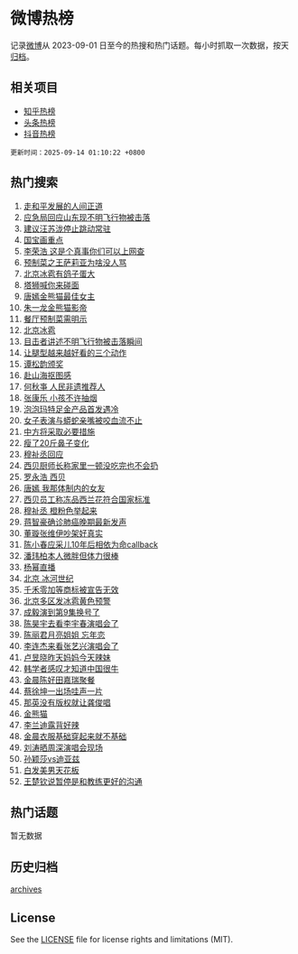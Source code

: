 # 微博热榜

记录[微博](https://www.weibo.com)从 2023-09-01 日至今的热搜和热门话题。每小时抓取一次数据，按天[归档](archives)。

## 相关项目

- [知乎热榜](https://github.com/hotarchive/zhihu)
- [头条热榜](https://github.com/hotarchive/toutiao)
- [抖音热榜](https://github.com/hotarchive/douyin)


`更新时间：2025-09-14 01:10:22 +0800`

## 热门搜索

1. [走和平发展的人间正道](https://m.weibo.cn/search?containerid=100103type%3D1%26t%3D10%26q%3D%23%E8%B5%B0%E5%92%8C%E5%B9%B3%E5%8F%91%E5%B1%95%E7%9A%84%E4%BA%BA%E9%97%B4%E6%AD%A3%E9%81%93%23&stream_entry_id=51&isnewpage=1&extparam=seat%3D1%26dgr%3D0%26filter_type%3Drealtimehot%26stream_entry_id%3D51%26c_type%3D51%26pos%3D0%26cate%3D10103%26q%3D%2523%25E8%25B5%25B0%25E5%2592%258C%25E5%25B9%25B3%25E5%258F%2591%25E5%25B1%2595%25E7%259A%2584%25E4%25BA%25BA%25E9%2597%25B4%25E6%25AD%25A3%25E9%2581%2593%2523%26display_time%3D1757783420%26pre_seqid%3D17577834209250123831158)
1. [应急局回应山东现不明飞行物被击落](https://m.weibo.cn/search?containerid=100103type%3D1%26t%3D10%26q%3D%23%E5%BA%94%E6%80%A5%E5%B1%80%E5%9B%9E%E5%BA%94%E5%B1%B1%E4%B8%9C%E7%8E%B0%E4%B8%8D%E6%98%8E%E9%A3%9E%E8%A1%8C%E7%89%A9%E8%A2%AB%E5%87%BB%E8%90%BD%23&stream_entry_id=31&isnewpage=1&extparam=seat%3D1%26dgr%3D0%26filter_type%3Drealtimehot%26band_rank%3D1%26c_type%3D31%26pos%3D0%26cate%3D5001%26flag%3D2%26stream_entry_id%3D31%26lcate%3D5001%26realpos%3D1%26q%3D%2523%25E5%25BA%2594%25E6%2580%25A5%25E5%25B1%2580%25E5%259B%259E%25E5%25BA%2594%25E5%25B1%25B1%25E4%25B8%259C%25E7%258E%25B0%25E4%25B8%258D%25E6%2598%258E%25E9%25A3%259E%25E8%25A1%258C%25E7%2589%25A9%25E8%25A2%25AB%25E5%2587%25BB%25E8%2590%25BD%2523%26display_time%3D1757783420%26pre_seqid%3D17577834209250123831158)
1. [建议汪苏泷停止跳动常驻](https://m.weibo.cn/search?containerid=100103type%3D1%26t%3D10%26q%3D%E5%BB%BA%E8%AE%AE%E6%B1%AA%E8%8B%8F%E6%B3%B7%E5%81%9C%E6%AD%A2%E8%B7%B3%E5%8A%A8%E5%B8%B8%E9%A9%BB&stream_entry_id=31&isnewpage=1&extparam=seat%3D1%26dgr%3D0%26filter_type%3Drealtimehot%26band_rank%3D2%26c_type%3D31%26pos%3D1%26cate%3D5001%26flag%3D2%26stream_entry_id%3D31%26lcate%3D5001%26realpos%3D2%26q%3D%25E5%25BB%25BA%25E8%25AE%25AE%25E6%25B1%25AA%25E8%258B%258F%25E6%25B3%25B7%25E5%2581%259C%25E6%25AD%25A2%25E8%25B7%25B3%25E5%258A%25A8%25E5%25B8%25B8%25E9%25A9%25BB%26display_time%3D1757783420%26pre_seqid%3D17577834209250123831158)
1. [国宝画重点](https://m.weibo.cn/search?containerid=100103type%3D1%26t%3D10%26q%3D%23%E5%9B%BD%E5%AE%9D%E7%94%BB%E9%87%8D%E7%82%B9%23&stream_entry_id=31&isnewpage=1&extparam=seat%3D1%26dgr%3D0%26filter_type%3Drealtimehot%26band_rank%3D3%26c_type%3D31%26pos%3D2%26cate%3D5001%26flag%3D0%26stream_entry_id%3D31%26lcate%3D5001%26realpos%3D3%26q%3D%2523%25E5%259B%25BD%25E5%25AE%259D%25E7%2594%25BB%25E9%2587%258D%25E7%2582%25B9%2523%26display_time%3D1757783420%26pre_seqid%3D17577834209250123831158)
1. [李荣浩 这是个真事你们可以上网查](https://m.weibo.cn/search?containerid=100103type%3D1%26t%3D10%26q%3D%E6%9D%8E%E8%8D%A3%E6%B5%A9+%E8%BF%99%E6%98%AF%E4%B8%AA%E7%9C%9F%E4%BA%8B%E4%BD%A0%E4%BB%AC%E5%8F%AF%E4%BB%A5%E4%B8%8A%E7%BD%91%E6%9F%A5&stream_entry_id=31&isnewpage=1&extparam=seat%3D1%26dgr%3D0%26filter_type%3Drealtimehot%26band_rank%3D4%26c_type%3D31%26pos%3D3%26cate%3D5001%26flag%3D2%26stream_entry_id%3D31%26lcate%3D5001%26realpos%3D4%26q%3D%25E6%259D%258E%25E8%258D%25A3%25E6%25B5%25A9%2520%25E8%25BF%2599%25E6%2598%25AF%25E4%25B8%25AA%25E7%259C%259F%25E4%25BA%258B%25E4%25BD%25A0%25E4%25BB%25AC%25E5%258F%25AF%25E4%25BB%25A5%25E4%25B8%258A%25E7%25BD%2591%25E6%259F%25A5%26display_time%3D1757783420%26pre_seqid%3D17577834209250123831158)
1. [预制菜之王萨莉亚为啥没人骂](https://m.weibo.cn/search?containerid=100103type%3D1%26t%3D10%26q%3D%23%E9%A2%84%E5%88%B6%E8%8F%9C%E4%B9%8B%E7%8E%8B%E8%90%A8%E8%8E%89%E4%BA%9A%E4%B8%BA%E5%95%A5%E6%B2%A1%E4%BA%BA%E9%AA%82%23&stream_entry_id=31&isnewpage=1&extparam=seat%3D1%26dgr%3D0%26filter_type%3Drealtimehot%26band_rank%3D5%26c_type%3D31%26pos%3D4%26cate%3D5001%26flag%3D0%26stream_entry_id%3D31%26lcate%3D5001%26realpos%3D5%26q%3D%2523%25E9%25A2%2584%25E5%2588%25B6%25E8%258F%259C%25E4%25B9%258B%25E7%258E%258B%25E8%2590%25A8%25E8%258E%2589%25E4%25BA%259A%25E4%25B8%25BA%25E5%2595%25A5%25E6%25B2%25A1%25E4%25BA%25BA%25E9%25AA%2582%2523%26display_time%3D1757783420%26pre_seqid%3D17577834209250123831158)
1. [北京冰雹有鸽子蛋大](https://m.weibo.cn/search?containerid=100103type%3D1%26t%3D10%26q%3D%23%E5%8C%97%E4%BA%AC%E5%86%B0%E9%9B%B9%E6%9C%89%E9%B8%BD%E5%AD%90%E8%9B%8B%E5%A4%A7%23&stream_entry_id=31&isnewpage=1&extparam=seat%3D1%26dgr%3D0%26filter_type%3Drealtimehot%26band_rank%3D6%26c_type%3D31%26pos%3D5%26cate%3D5001%26flag%3D0%26stream_entry_id%3D31%26lcate%3D5001%26realpos%3D6%26q%3D%2523%25E5%258C%2597%25E4%25BA%25AC%25E5%2586%25B0%25E9%259B%25B9%25E6%259C%2589%25E9%25B8%25BD%25E5%25AD%2590%25E8%259B%258B%25E5%25A4%25A7%2523%26display_time%3D1757783420%26pre_seqid%3D17577834209250123831158)
1. [塔狮喊你来碰面](https://m.weibo.cn/search?containerid=100103type%3D1%26t%3D10%26q%3D%23%E5%A1%94%E7%8B%AE%E5%96%8A%E4%BD%A0%E6%9D%A5%E7%A2%B0%E9%9D%A2%23&stream_entry_id=31&isnewpage=1&extparam=seat%3D1%26dgr%3D0%26filter_type%3Drealtimehot%26band_rank%3D7%26c_type%3D31%26pos%3D6%26cate%3D5001%26stream_entry_id%3D31%26adid%3D301120%26is_ad_pos%3D1%26topic_ad%3D1%26lcate%3D5001%26q%3D%2523%25E5%25A1%2594%25E7%258B%25AE%25E5%2596%258A%25E4%25BD%25A0%25E6%259D%25A5%25E7%25A2%25B0%25E9%259D%25A2%2523%26display_time%3D1757783420%26pre_seqid%3D17577834209250123831158)
1. [唐嫣金熊猫最佳女主](https://m.weibo.cn/search?containerid=100103type%3D1%26t%3D10%26q%3D%23%E5%94%90%E5%AB%A3%E9%87%91%E7%86%8A%E7%8C%AB%E6%9C%80%E4%BD%B3%E5%A5%B3%E4%B8%BB%23&stream_entry_id=31&isnewpage=1&extparam=seat%3D1%26dgr%3D0%26filter_type%3Drealtimehot%26band_rank%3D7%26c_type%3D31%26pos%3D7%26cate%3D5001%26flag%3D0%26stream_entry_id%3D31%26lcate%3D5001%26realpos%3D7%26q%3D%2523%25E5%2594%2590%25E5%25AB%25A3%25E9%2587%2591%25E7%2586%258A%25E7%258C%25AB%25E6%259C%2580%25E4%25BD%25B3%25E5%25A5%25B3%25E4%25B8%25BB%2523%26display_time%3D1757783420%26pre_seqid%3D17577834209250123831158)
1. [朱一龙金熊猫影帝](https://m.weibo.cn/search?containerid=100103type%3D1%26t%3D10%26q%3D%23%E6%9C%B1%E4%B8%80%E9%BE%99%E9%87%91%E7%86%8A%E7%8C%AB%E5%BD%B1%E5%B8%9D%23&stream_entry_id=31&isnewpage=1&extparam=seat%3D1%26dgr%3D0%26filter_type%3Drealtimehot%26band_rank%3D8%26c_type%3D31%26pos%3D8%26cate%3D5001%26flag%3D16%26stream_entry_id%3D31%26lcate%3D5001%26realpos%3D8%26q%3D%2523%25E6%259C%25B1%25E4%25B8%2580%25E9%25BE%2599%25E9%2587%2591%25E7%2586%258A%25E7%258C%25AB%25E5%25BD%25B1%25E5%25B8%259D%2523%26display_time%3D1757783420%26pre_seqid%3D17577834209250123831158)
1. [餐厅预制菜需明示](https://m.weibo.cn/search?containerid=100103type%3D1%26t%3D10%26q%3D%23%E9%A4%90%E5%8E%85%E9%A2%84%E5%88%B6%E8%8F%9C%E9%9C%80%E6%98%8E%E7%A4%BA%23&stream_entry_id=31&isnewpage=1&extparam=seat%3D1%26dgr%3D0%26filter_type%3Drealtimehot%26band_rank%3D9%26c_type%3D31%26pos%3D9%26cate%3D5001%26flag%3D0%26stream_entry_id%3D31%26lcate%3D5001%26realpos%3D9%26q%3D%2523%25E9%25A4%2590%25E5%258E%2585%25E9%25A2%2584%25E5%2588%25B6%25E8%258F%259C%25E9%259C%2580%25E6%2598%258E%25E7%25A4%25BA%2523%26display_time%3D1757783420%26pre_seqid%3D17577834209250123831158)
1. [北京冰雹](https://m.weibo.cn/search?containerid=100103type%3D1%26t%3D10%26q%3D%E5%8C%97%E4%BA%AC%E5%86%B0%E9%9B%B9&stream_entry_id=31&isnewpage=1&extparam=seat%3D1%26dgr%3D0%26filter_type%3Drealtimehot%26band_rank%3D10%26c_type%3D31%26pos%3D10%26cate%3D5001%26flag%3D0%26stream_entry_id%3D31%26lcate%3D5001%26realpos%3D10%26q%3D%25E5%258C%2597%25E4%25BA%25AC%25E5%2586%25B0%25E9%259B%25B9%26display_time%3D1757783420%26pre_seqid%3D17577834209250123831158)
1. [目击者讲述不明飞行物被击落瞬间](https://m.weibo.cn/search?containerid=100103type%3D1%26t%3D10%26q%3D%23%E7%9B%AE%E5%87%BB%E8%80%85%E8%AE%B2%E8%BF%B0%E4%B8%8D%E6%98%8E%E9%A3%9E%E8%A1%8C%E7%89%A9%E8%A2%AB%E5%87%BB%E8%90%BD%E7%9E%AC%E9%97%B4%23&stream_entry_id=31&isnewpage=1&extparam=seat%3D1%26dgr%3D0%26filter_type%3Drealtimehot%26band_rank%3D11%26c_type%3D31%26pos%3D11%26cate%3D5001%26flag%3D2%26stream_entry_id%3D31%26lcate%3D5001%26realpos%3D11%26q%3D%2523%25E7%259B%25AE%25E5%2587%25BB%25E8%2580%2585%25E8%25AE%25B2%25E8%25BF%25B0%25E4%25B8%258D%25E6%2598%258E%25E9%25A3%259E%25E8%25A1%258C%25E7%2589%25A9%25E8%25A2%25AB%25E5%2587%25BB%25E8%2590%25BD%25E7%259E%25AC%25E9%2597%25B4%2523%26display_time%3D1757783420%26pre_seqid%3D17577834209250123831158)
1. [让腿型越来越好看的三个动作](https://m.weibo.cn/search?containerid=100103type%3D1%26t%3D10%26q%3D%E8%AE%A9%E8%85%BF%E5%9E%8B%E8%B6%8A%E6%9D%A5%E8%B6%8A%E5%A5%BD%E7%9C%8B%E7%9A%84%E4%B8%89%E4%B8%AA%E5%8A%A8%E4%BD%9C&stream_entry_id=31&isnewpage=1&extparam=seat%3D1%26dgr%3D0%26filter_type%3Drealtimehot%26band_rank%3D12%26c_type%3D31%26pos%3D12%26cate%3D5001%26flag%3D1%26stream_entry_id%3D31%26lcate%3D5001%26realpos%3D12%26q%3D%25E8%25AE%25A9%25E8%2585%25BF%25E5%259E%258B%25E8%25B6%258A%25E6%259D%25A5%25E8%25B6%258A%25E5%25A5%25BD%25E7%259C%258B%25E7%259A%2584%25E4%25B8%2589%25E4%25B8%25AA%25E5%258A%25A8%25E4%25BD%259C%26display_time%3D1757783420%26pre_seqid%3D17577834209250123831158)
1. [谭松韵颁奖](https://m.weibo.cn/search?containerid=100103type%3D1%26t%3D10%26q%3D%E8%B0%AD%E6%9D%BE%E9%9F%B5%E9%A2%81%E5%A5%96&stream_entry_id=31&isnewpage=1&extparam=seat%3D1%26dgr%3D0%26filter_type%3Drealtimehot%26band_rank%3D13%26c_type%3D31%26pos%3D13%26cate%3D5001%26flag%3D1%26stream_entry_id%3D31%26lcate%3D5001%26realpos%3D13%26q%3D%25E8%25B0%25AD%25E6%259D%25BE%25E9%259F%25B5%25E9%25A2%2581%25E5%25A5%2596%26display_time%3D1757783420%26pre_seqid%3D17577834209250123831158)
1. [赴山海抠图感](https://m.weibo.cn/search?containerid=100103type%3D1%26t%3D10%26q%3D%23%E8%B5%B4%E5%B1%B1%E6%B5%B7%E6%8A%A0%E5%9B%BE%E6%84%9F%23&stream_entry_id=31&isnewpage=1&extparam=seat%3D1%26dgr%3D0%26filter_type%3Drealtimehot%26band_rank%3D14%26c_type%3D31%26pos%3D14%26cate%3D5001%26flag%3D0%26stream_entry_id%3D31%26lcate%3D5001%26realpos%3D14%26q%3D%2523%25E8%25B5%25B4%25E5%25B1%25B1%25E6%25B5%25B7%25E6%258A%25A0%25E5%259B%25BE%25E6%2584%259F%2523%26display_time%3D1757783420%26pre_seqid%3D17577834209250123831158)
1. [何秋亊 人民非遗推荐人](https://m.weibo.cn/search?containerid=100103type%3D1%26t%3D10%26q%3D%E4%BD%95%E7%A7%8B%E4%BA%8A+%E4%BA%BA%E6%B0%91%E9%9D%9E%E9%81%97%E6%8E%A8%E8%8D%90%E4%BA%BA&stream_entry_id=31&isnewpage=1&extparam=seat%3D1%26dgr%3D0%26filter_type%3Drealtimehot%26band_rank%3D15%26c_type%3D31%26pos%3D15%26cate%3D5001%26flag%3D0%26stream_entry_id%3D31%26lcate%3D5001%26realpos%3D15%26q%3D%25E4%25BD%2595%25E7%25A7%258B%25E4%25BA%258A%2520%25E4%25BA%25BA%25E6%25B0%2591%25E9%259D%259E%25E9%2581%2597%25E6%258E%25A8%25E8%258D%2590%25E4%25BA%25BA%26display_time%3D1757783420%26pre_seqid%3D17577834209250123831158)
1. [张康乐 小孩不许抽烟](https://m.weibo.cn/search?containerid=100103type%3D1%26t%3D10%26q%3D%E5%BC%A0%E5%BA%B7%E4%B9%90+%E5%B0%8F%E5%AD%A9%E4%B8%8D%E8%AE%B8%E6%8A%BD%E7%83%9F&stream_entry_id=31&isnewpage=1&extparam=seat%3D1%26dgr%3D0%26filter_type%3Drealtimehot%26band_rank%3D16%26c_type%3D31%26pos%3D16%26cate%3D5001%26flag%3D0%26stream_entry_id%3D31%26lcate%3D5001%26realpos%3D16%26q%3D%25E5%25BC%25A0%25E5%25BA%25B7%25E4%25B9%2590%2520%25E5%25B0%258F%25E5%25AD%25A9%25E4%25B8%258D%25E8%25AE%25B8%25E6%258A%25BD%25E7%2583%259F%26display_time%3D1757783420%26pre_seqid%3D17577834209250123831158)
1. [泡泡玛特足金产品首发遇冷](https://m.weibo.cn/search?containerid=100103type%3D1%26t%3D10%26q%3D%23%E6%B3%A1%E6%B3%A1%E7%8E%9B%E7%89%B9%E8%B6%B3%E9%87%91%E4%BA%A7%E5%93%81%E9%A6%96%E5%8F%91%E9%81%87%E5%86%B7%23&stream_entry_id=31&isnewpage=1&extparam=seat%3D1%26dgr%3D0%26filter_type%3Drealtimehot%26band_rank%3D17%26c_type%3D31%26pos%3D17%26cate%3D5001%26flag%3D0%26stream_entry_id%3D31%26lcate%3D5001%26realpos%3D17%26q%3D%2523%25E6%25B3%25A1%25E6%25B3%25A1%25E7%258E%259B%25E7%2589%25B9%25E8%25B6%25B3%25E9%2587%2591%25E4%25BA%25A7%25E5%2593%2581%25E9%25A6%2596%25E5%258F%2591%25E9%2581%2587%25E5%2586%25B7%2523%26display_time%3D1757783420%26pre_seqid%3D17577834209250123831158)
1. [女子表演与蟒蛇亲嘴被咬血流不止](https://m.weibo.cn/search?containerid=100103type%3D1%26t%3D10%26q%3D%23%E5%A5%B3%E5%AD%90%E8%A1%A8%E6%BC%94%E4%B8%8E%E8%9F%92%E8%9B%87%E4%BA%B2%E5%98%B4%E8%A2%AB%E5%92%AC%E8%A1%80%E6%B5%81%E4%B8%8D%E6%AD%A2%23&stream_entry_id=31&isnewpage=1&extparam=seat%3D1%26dgr%3D0%26filter_type%3Drealtimehot%26band_rank%3D18%26c_type%3D31%26pos%3D18%26cate%3D5001%26flag%3D0%26stream_entry_id%3D31%26lcate%3D5001%26realpos%3D18%26q%3D%2523%25E5%25A5%25B3%25E5%25AD%2590%25E8%25A1%25A8%25E6%25BC%2594%25E4%25B8%258E%25E8%259F%2592%25E8%259B%2587%25E4%25BA%25B2%25E5%2598%25B4%25E8%25A2%25AB%25E5%2592%25AC%25E8%25A1%2580%25E6%25B5%2581%25E4%25B8%258D%25E6%25AD%25A2%2523%26display_time%3D1757783420%26pre_seqid%3D17577834209250123831158)
1. [中方将采取必要措施](https://m.weibo.cn/search?containerid=100103type%3D1%26t%3D10%26q%3D%23%E4%B8%AD%E6%96%B9%E5%B0%86%E9%87%87%E5%8F%96%E5%BF%85%E8%A6%81%E6%8E%AA%E6%96%BD%23&stream_entry_id=31&isnewpage=1&extparam=seat%3D1%26dgr%3D0%26filter_type%3Drealtimehot%26band_rank%3D19%26c_type%3D31%26pos%3D19%26cate%3D5001%26flag%3D0%26stream_entry_id%3D31%26lcate%3D5001%26realpos%3D19%26q%3D%2523%25E4%25B8%25AD%25E6%2596%25B9%25E5%25B0%2586%25E9%2587%2587%25E5%258F%2596%25E5%25BF%2585%25E8%25A6%2581%25E6%258E%25AA%25E6%2596%25BD%2523%26display_time%3D1757783420%26pre_seqid%3D17577834209250123831158)
1. [瘦了20斤鼻子变化](https://m.weibo.cn/search?containerid=100103type%3D1%26t%3D10%26q%3D%E7%98%A6%E4%BA%8620%E6%96%A4%E9%BC%BB%E5%AD%90%E5%8F%98%E5%8C%96&stream_entry_id=31&isnewpage=1&extparam=seat%3D1%26dgr%3D0%26filter_type%3Drealtimehot%26band_rank%3D20%26c_type%3D31%26pos%3D20%26cate%3D5001%26flag%3D0%26stream_entry_id%3D31%26lcate%3D5001%26realpos%3D20%26q%3D%25E7%2598%25A6%25E4%25BA%258620%25E6%2596%25A4%25E9%25BC%25BB%25E5%25AD%2590%25E5%258F%2598%25E5%258C%2596%26display_time%3D1757783420%26pre_seqid%3D17577834209250123831158)
1. [穆祉丞回应](https://m.weibo.cn/search?containerid=100103type%3D1%26t%3D10%26q%3D%E7%A9%86%E7%A5%89%E4%B8%9E%E5%9B%9E%E5%BA%94&stream_entry_id=31&isnewpage=1&extparam=seat%3D1%26dgr%3D0%26filter_type%3Drealtimehot%26band_rank%3D21%26c_type%3D31%26pos%3D21%26cate%3D5001%26flag%3D2%26stream_entry_id%3D31%26lcate%3D5001%26realpos%3D21%26q%3D%25E7%25A9%2586%25E7%25A5%2589%25E4%25B8%259E%25E5%259B%259E%25E5%25BA%2594%26display_time%3D1757783420%26pre_seqid%3D17577834209250123831158)
1. [西贝厨师长称家里一顿没吃完也不会扔](https://m.weibo.cn/search?containerid=100103type%3D1%26t%3D10%26q%3D%23%E8%A5%BF%E8%B4%9D%E5%8E%A8%E5%B8%88%E9%95%BF%E7%A7%B0%E5%AE%B6%E9%87%8C%E4%B8%80%E9%A1%BF%E6%B2%A1%E5%90%83%E5%AE%8C%E4%B9%9F%E4%B8%8D%E4%BC%9A%E6%89%94%23&stream_entry_id=31&isnewpage=1&extparam=seat%3D1%26dgr%3D0%26filter_type%3Drealtimehot%26band_rank%3D22%26c_type%3D31%26pos%3D22%26cate%3D5001%26flag%3D2%26stream_entry_id%3D31%26lcate%3D5001%26realpos%3D22%26q%3D%2523%25E8%25A5%25BF%25E8%25B4%259D%25E5%258E%25A8%25E5%25B8%2588%25E9%2595%25BF%25E7%25A7%25B0%25E5%25AE%25B6%25E9%2587%258C%25E4%25B8%2580%25E9%25A1%25BF%25E6%25B2%25A1%25E5%2590%2583%25E5%25AE%258C%25E4%25B9%259F%25E4%25B8%258D%25E4%25BC%259A%25E6%2589%2594%2523%26display_time%3D1757783420%26pre_seqid%3D17577834209250123831158)
1. [罗永浩 西贝](https://m.weibo.cn/search?containerid=100103type%3D1%26t%3D10%26q%3D%E7%BD%97%E6%B0%B8%E6%B5%A9+%E8%A5%BF%E8%B4%9D&stream_entry_id=31&isnewpage=1&extparam=seat%3D1%26dgr%3D0%26filter_type%3Drealtimehot%26band_rank%3D23%26c_type%3D31%26pos%3D23%26cate%3D5001%26flag%3D0%26stream_entry_id%3D31%26lcate%3D5001%26realpos%3D23%26q%3D%25E7%25BD%2597%25E6%25B0%25B8%25E6%25B5%25A9%2520%25E8%25A5%25BF%25E8%25B4%259D%26display_time%3D1757783420%26pre_seqid%3D17577834209250123831158)
1. [唐嫣 我那体制内的女友](https://m.weibo.cn/search?containerid=100103type%3D1%26t%3D10%26q%3D%E5%94%90%E5%AB%A3+%E6%88%91%E9%82%A3%E4%BD%93%E5%88%B6%E5%86%85%E7%9A%84%E5%A5%B3%E5%8F%8B&stream_entry_id=31&isnewpage=1&extparam=seat%3D1%26dgr%3D0%26filter_type%3Drealtimehot%26band_rank%3D24%26c_type%3D31%26pos%3D24%26cate%3D5001%26flag%3D0%26stream_entry_id%3D31%26lcate%3D5001%26realpos%3D24%26q%3D%25E5%2594%2590%25E5%25AB%25A3%2520%25E6%2588%2591%25E9%2582%25A3%25E4%25BD%2593%25E5%2588%25B6%25E5%2586%2585%25E7%259A%2584%25E5%25A5%25B3%25E5%258F%258B%26display_time%3D1757783420%26pre_seqid%3D17577834209250123831158)
1. [西贝员工称冻品西兰花符合国家标准](https://m.weibo.cn/search?containerid=100103type%3D1%26t%3D10%26q%3D%23%E8%A5%BF%E8%B4%9D%E5%91%98%E5%B7%A5%E7%A7%B0%E5%86%BB%E5%93%81%E8%A5%BF%E5%85%B0%E8%8A%B1%E7%AC%A6%E5%90%88%E5%9B%BD%E5%AE%B6%E6%A0%87%E5%87%86%23&stream_entry_id=31&isnewpage=1&extparam=seat%3D1%26dgr%3D0%26filter_type%3Drealtimehot%26band_rank%3D25%26c_type%3D31%26pos%3D25%26cate%3D5001%26flag%3D1%26stream_entry_id%3D31%26lcate%3D5001%26realpos%3D25%26q%3D%2523%25E8%25A5%25BF%25E8%25B4%259D%25E5%2591%2598%25E5%25B7%25A5%25E7%25A7%25B0%25E5%2586%25BB%25E5%2593%2581%25E8%25A5%25BF%25E5%2585%25B0%25E8%258A%25B1%25E7%25AC%25A6%25E5%2590%2588%25E5%259B%25BD%25E5%25AE%25B6%25E6%25A0%2587%25E5%2587%2586%2523%26display_time%3D1757783420%26pre_seqid%3D17577834209250123831158)
1. [穆祉丞 橙粉色举起来](https://m.weibo.cn/search?containerid=100103type%3D1%26t%3D10%26q%3D%E7%A9%86%E7%A5%89%E4%B8%9E+%E6%A9%99%E7%B2%89%E8%89%B2%E4%B8%BE%E8%B5%B7%E6%9D%A5&stream_entry_id=31&isnewpage=1&extparam=seat%3D1%26dgr%3D0%26filter_type%3Drealtimehot%26band_rank%3D26%26c_type%3D31%26pos%3D26%26cate%3D5001%26flag%3D0%26stream_entry_id%3D31%26lcate%3D5001%26realpos%3D26%26q%3D%25E7%25A9%2586%25E7%25A5%2589%25E4%25B8%259E%2520%25E6%25A9%2599%25E7%25B2%2589%25E8%2589%25B2%25E4%25B8%25BE%25E8%25B5%25B7%25E6%259D%25A5%26display_time%3D1757783420%26pre_seqid%3D17577834209250123831158)
1. [蒋智豪确诊肺癌晚期最新发声](https://m.weibo.cn/search?containerid=100103type%3D1%26t%3D10%26q%3D%23%E8%92%8B%E6%99%BA%E8%B1%AA%E7%A1%AE%E8%AF%8A%E8%82%BA%E7%99%8C%E6%99%9A%E6%9C%9F%E6%9C%80%E6%96%B0%E5%8F%91%E5%A3%B0%23&stream_entry_id=31&isnewpage=1&extparam=seat%3D1%26dgr%3D0%26filter_type%3Drealtimehot%26band_rank%3D27%26c_type%3D31%26pos%3D27%26cate%3D5001%26flag%3D0%26stream_entry_id%3D31%26lcate%3D5001%26realpos%3D27%26q%3D%2523%25E8%2592%258B%25E6%2599%25BA%25E8%25B1%25AA%25E7%25A1%25AE%25E8%25AF%258A%25E8%2582%25BA%25E7%2599%258C%25E6%2599%259A%25E6%259C%259F%25E6%259C%2580%25E6%2596%25B0%25E5%258F%2591%25E5%25A3%25B0%2523%26display_time%3D1757783420%26pre_seqid%3D17577834209250123831158)
1. [董璇张维伊吵架好真实](https://m.weibo.cn/search?containerid=100103type%3D1%26t%3D10%26q%3D%23%E8%91%A3%E7%92%87%E5%BC%A0%E7%BB%B4%E4%BC%8A%E5%90%B5%E6%9E%B6%E5%A5%BD%E7%9C%9F%E5%AE%9E%23&stream_entry_id=31&isnewpage=1&extparam=seat%3D1%26dgr%3D0%26filter_type%3Drealtimehot%26band_rank%3D28%26c_type%3D31%26pos%3D28%26cate%3D5001%26flag%3D0%26stream_entry_id%3D31%26lcate%3D5001%26realpos%3D28%26q%3D%2523%25E8%2591%25A3%25E7%2592%2587%25E5%25BC%25A0%25E7%25BB%25B4%25E4%25BC%258A%25E5%2590%25B5%25E6%259E%25B6%25E5%25A5%25BD%25E7%259C%259F%25E5%25AE%259E%2523%26display_time%3D1757783420%26pre_seqid%3D17577834209250123831158)
1. [陈小春应采儿10年后相依为命callback](https://m.weibo.cn/search?containerid=100103type%3D1%26t%3D10%26q%3D%E9%99%88%E5%B0%8F%E6%98%A5%E5%BA%94%E9%87%87%E5%84%BF10%E5%B9%B4%E5%90%8E%E7%9B%B8%E4%BE%9D%E4%B8%BA%E5%91%BDcallback&stream_entry_id=31&isnewpage=1&extparam=seat%3D1%26dgr%3D0%26filter_type%3Drealtimehot%26band_rank%3D29%26c_type%3D31%26pos%3D29%26cate%3D5001%26flag%3D0%26stream_entry_id%3D31%26lcate%3D5001%26realpos%3D29%26q%3D%25E9%2599%2588%25E5%25B0%258F%25E6%2598%25A5%25E5%25BA%2594%25E9%2587%2587%25E5%2584%25BF10%25E5%25B9%25B4%25E5%2590%258E%25E7%259B%25B8%25E4%25BE%259D%25E4%25B8%25BA%25E5%2591%25BDcallback%26display_time%3D1757783420%26pre_seqid%3D17577834209250123831158)
1. [潘玮柏本人微胖但体力很棒](https://m.weibo.cn/search?containerid=100103type%3D1%26t%3D10%26q%3D%E6%BD%98%E7%8E%AE%E6%9F%8F%E6%9C%AC%E4%BA%BA%E5%BE%AE%E8%83%96%E4%BD%86%E4%BD%93%E5%8A%9B%E5%BE%88%E6%A3%92&stream_entry_id=31&isnewpage=1&extparam=seat%3D1%26dgr%3D0%26filter_type%3Drealtimehot%26band_rank%3D30%26c_type%3D31%26pos%3D30%26cate%3D5001%26flag%3D1%26stream_entry_id%3D31%26lcate%3D5001%26realpos%3D30%26q%3D%25E6%25BD%2598%25E7%258E%25AE%25E6%259F%258F%25E6%259C%25AC%25E4%25BA%25BA%25E5%25BE%25AE%25E8%2583%2596%25E4%25BD%2586%25E4%25BD%2593%25E5%258A%259B%25E5%25BE%2588%25E6%25A3%2592%26display_time%3D1757783420%26pre_seqid%3D17577834209250123831158)
1. [杨幂直播](https://m.weibo.cn/search?containerid=100103type%3D1%26t%3D10%26q%3D%E6%9D%A8%E5%B9%82%E7%9B%B4%E6%92%AD&stream_entry_id=31&isnewpage=1&extparam=seat%3D1%26dgr%3D0%26filter_type%3Drealtimehot%26band_rank%3D31%26c_type%3D31%26pos%3D31%26cate%3D5001%26flag%3D0%26stream_entry_id%3D31%26lcate%3D5001%26realpos%3D31%26q%3D%25E6%259D%25A8%25E5%25B9%2582%25E7%259B%25B4%25E6%2592%25AD%26display_time%3D1757783420%26pre_seqid%3D17577834209250123831158)
1. [北京 冰河世纪](https://m.weibo.cn/search?containerid=100103type%3D1%26t%3D10%26q%3D%E5%8C%97%E4%BA%AC+%E5%86%B0%E6%B2%B3%E4%B8%96%E7%BA%AA&stream_entry_id=31&isnewpage=1&extparam=seat%3D1%26dgr%3D0%26filter_type%3Drealtimehot%26band_rank%3D32%26c_type%3D31%26pos%3D32%26cate%3D5001%26flag%3D1%26stream_entry_id%3D31%26lcate%3D5001%26realpos%3D32%26q%3D%25E5%258C%2597%25E4%25BA%25AC%2520%25E5%2586%25B0%25E6%25B2%25B3%25E4%25B8%2596%25E7%25BA%25AA%26display_time%3D1757783420%26pre_seqid%3D17577834209250123831158)
1. [千禾零加等商标被宣告无效](https://m.weibo.cn/search?containerid=100103type%3D1%26t%3D10%26q%3D%23%E5%8D%83%E7%A6%BE%E9%9B%B6%E5%8A%A0%E7%AD%89%E5%95%86%E6%A0%87%E8%A2%AB%E5%AE%A3%E5%91%8A%E6%97%A0%E6%95%88%23&stream_entry_id=31&isnewpage=1&extparam=seat%3D1%26dgr%3D0%26filter_type%3Drealtimehot%26band_rank%3D33%26c_type%3D31%26pos%3D33%26cate%3D5001%26flag%3D1%26stream_entry_id%3D31%26lcate%3D5001%26realpos%3D33%26q%3D%2523%25E5%258D%2583%25E7%25A6%25BE%25E9%259B%25B6%25E5%258A%25A0%25E7%25AD%2589%25E5%2595%2586%25E6%25A0%2587%25E8%25A2%25AB%25E5%25AE%25A3%25E5%2591%258A%25E6%2597%25A0%25E6%2595%2588%2523%26display_time%3D1757783420%26pre_seqid%3D17577834209250123831158)
1. [北京多区发冰雹黄色预警](https://m.weibo.cn/search?containerid=100103type%3D1%26t%3D10%26q%3D%23%E5%8C%97%E4%BA%AC%E5%A4%9A%E5%8C%BA%E5%8F%91%E5%86%B0%E9%9B%B9%E9%BB%84%E8%89%B2%E9%A2%84%E8%AD%A6%23&stream_entry_id=31&isnewpage=1&extparam=seat%3D1%26dgr%3D0%26filter_type%3Drealtimehot%26band_rank%3D34%26c_type%3D31%26pos%3D34%26cate%3D5001%26flag%3D1%26stream_entry_id%3D31%26lcate%3D5001%26realpos%3D34%26q%3D%2523%25E5%258C%2597%25E4%25BA%25AC%25E5%25A4%259A%25E5%258C%25BA%25E5%258F%2591%25E5%2586%25B0%25E9%259B%25B9%25E9%25BB%2584%25E8%2589%25B2%25E9%25A2%2584%25E8%25AD%25A6%2523%26display_time%3D1757783420%26pre_seqid%3D17577834209250123831158)
1. [成毅演到第9集换号了](https://m.weibo.cn/search?containerid=100103type%3D1%26t%3D10%26q%3D%E6%88%90%E6%AF%85%E6%BC%94%E5%88%B0%E7%AC%AC9%E9%9B%86%E6%8D%A2%E5%8F%B7%E4%BA%86&stream_entry_id=31&isnewpage=1&extparam=seat%3D1%26dgr%3D0%26filter_type%3Drealtimehot%26band_rank%3D35%26c_type%3D31%26pos%3D35%26cate%3D5001%26flag%3D0%26stream_entry_id%3D31%26lcate%3D5001%26realpos%3D35%26q%3D%25E6%2588%2590%25E6%25AF%2585%25E6%25BC%2594%25E5%2588%25B0%25E7%25AC%25AC9%25E9%259B%2586%25E6%258D%25A2%25E5%258F%25B7%25E4%25BA%2586%26display_time%3D1757783420%26pre_seqid%3D17577834209250123831158)
1. [陈昊宇去看李宇春演唱会了](https://m.weibo.cn/search?containerid=100103type%3D1%26t%3D10%26q%3D%E9%99%88%E6%98%8A%E5%AE%87%E5%8E%BB%E7%9C%8B%E6%9D%8E%E5%AE%87%E6%98%A5%E6%BC%94%E5%94%B1%E4%BC%9A%E4%BA%86&stream_entry_id=31&isnewpage=1&extparam=seat%3D1%26dgr%3D0%26filter_type%3Drealtimehot%26band_rank%3D36%26c_type%3D31%26pos%3D36%26cate%3D5001%26flag%3D1%26stream_entry_id%3D31%26lcate%3D5001%26realpos%3D36%26q%3D%25E9%2599%2588%25E6%2598%258A%25E5%25AE%2587%25E5%258E%25BB%25E7%259C%258B%25E6%259D%258E%25E5%25AE%2587%25E6%2598%25A5%25E6%25BC%2594%25E5%2594%25B1%25E4%25BC%259A%25E4%25BA%2586%26display_time%3D1757783420%26pre_seqid%3D17577834209250123831158)
1. [陈丽君月亮姐姐 忘年恋](https://m.weibo.cn/search?containerid=100103type%3D1%26t%3D10%26q%3D%E9%99%88%E4%B8%BD%E5%90%9B%E6%9C%88%E4%BA%AE%E5%A7%90%E5%A7%90+%E5%BF%98%E5%B9%B4%E6%81%8B&stream_entry_id=31&isnewpage=1&extparam=seat%3D1%26dgr%3D0%26filter_type%3Drealtimehot%26band_rank%3D37%26c_type%3D31%26pos%3D37%26cate%3D5001%26flag%3D1%26stream_entry_id%3D31%26lcate%3D5001%26realpos%3D37%26q%3D%25E9%2599%2588%25E4%25B8%25BD%25E5%2590%259B%25E6%259C%2588%25E4%25BA%25AE%25E5%25A7%2590%25E5%25A7%2590%2520%25E5%25BF%2598%25E5%25B9%25B4%25E6%2581%258B%26display_time%3D1757783420%26pre_seqid%3D17577834209250123831158)
1. [李连杰来看张艺兴演唱会了](https://m.weibo.cn/search?containerid=100103type%3D1%26t%3D10%26q%3D%23%E6%9D%8E%E8%BF%9E%E6%9D%B0%E6%9D%A5%E7%9C%8B%E5%BC%A0%E8%89%BA%E5%85%B4%E6%BC%94%E5%94%B1%E4%BC%9A%E4%BA%86%23&stream_entry_id=31&isnewpage=1&extparam=seat%3D1%26dgr%3D0%26filter_type%3Drealtimehot%26band_rank%3D38%26c_type%3D31%26pos%3D38%26cate%3D5001%26flag%3D0%26stream_entry_id%3D31%26lcate%3D5001%26realpos%3D38%26q%3D%2523%25E6%259D%258E%25E8%25BF%259E%25E6%259D%25B0%25E6%259D%25A5%25E7%259C%258B%25E5%25BC%25A0%25E8%2589%25BA%25E5%2585%25B4%25E6%25BC%2594%25E5%2594%25B1%25E4%25BC%259A%25E4%25BA%2586%2523%26display_time%3D1757783420%26pre_seqid%3D17577834209250123831158)
1. [卢昱晓昨天妈妈今天辣妹](https://m.weibo.cn/search?containerid=100103type%3D1%26t%3D10%26q%3D%E5%8D%A2%E6%98%B1%E6%99%93%E6%98%A8%E5%A4%A9%E5%A6%88%E5%A6%88%E4%BB%8A%E5%A4%A9%E8%BE%A3%E5%A6%B9&stream_entry_id=31&isnewpage=1&extparam=seat%3D1%26dgr%3D0%26filter_type%3Drealtimehot%26band_rank%3D39%26c_type%3D31%26pos%3D39%26cate%3D5001%26flag%3D0%26stream_entry_id%3D31%26lcate%3D5001%26realpos%3D39%26q%3D%25E5%258D%25A2%25E6%2598%25B1%25E6%2599%2593%25E6%2598%25A8%25E5%25A4%25A9%25E5%25A6%2588%25E5%25A6%2588%25E4%25BB%258A%25E5%25A4%25A9%25E8%25BE%25A3%25E5%25A6%25B9%26display_time%3D1757783420%26pre_seqid%3D17577834209250123831158)
1. [韩学者感叹才知道中国很牛](https://m.weibo.cn/search?containerid=100103type%3D1%26t%3D10%26q%3D%E9%9F%A9%E5%AD%A6%E8%80%85%E6%84%9F%E5%8F%B9%E6%89%8D%E7%9F%A5%E9%81%93%E4%B8%AD%E5%9B%BD%E5%BE%88%E7%89%9B&stream_entry_id=31&isnewpage=1&extparam=seat%3D1%26dgr%3D0%26filter_type%3Drealtimehot%26band_rank%3D40%26c_type%3D31%26pos%3D40%26cate%3D5001%26flag%3D1%26stream_entry_id%3D31%26lcate%3D5001%26realpos%3D40%26q%3D%25E9%259F%25A9%25E5%25AD%25A6%25E8%2580%2585%25E6%2584%259F%25E5%258F%25B9%25E6%2589%258D%25E7%259F%25A5%25E9%2581%2593%25E4%25B8%25AD%25E5%259B%25BD%25E5%25BE%2588%25E7%2589%259B%26display_time%3D1757783420%26pre_seqid%3D17577834209250123831158)
1. [金晨陈好田嘉瑞聚餐](https://m.weibo.cn/search?containerid=100103type%3D1%26t%3D10%26q%3D%23%E9%87%91%E6%99%A8%E9%99%88%E5%A5%BD%E7%94%B0%E5%98%89%E7%91%9E%E8%81%9A%E9%A4%90%23&stream_entry_id=31&isnewpage=1&extparam=seat%3D1%26dgr%3D0%26filter_type%3Drealtimehot%26band_rank%3D41%26c_type%3D31%26pos%3D41%26cate%3D5001%26flag%3D0%26stream_entry_id%3D31%26lcate%3D5001%26realpos%3D41%26q%3D%2523%25E9%2587%2591%25E6%2599%25A8%25E9%2599%2588%25E5%25A5%25BD%25E7%2594%25B0%25E5%2598%2589%25E7%2591%259E%25E8%2581%259A%25E9%25A4%2590%2523%26display_time%3D1757783420%26pre_seqid%3D17577834209250123831158)
1. [蔡徐坤一出场哇声一片](https://m.weibo.cn/search?containerid=100103type%3D1%26t%3D10%26q%3D%E8%94%A1%E5%BE%90%E5%9D%A4%E4%B8%80%E5%87%BA%E5%9C%BA%E5%93%87%E5%A3%B0%E4%B8%80%E7%89%87&stream_entry_id=31&isnewpage=1&extparam=seat%3D1%26dgr%3D0%26filter_type%3Drealtimehot%26band_rank%3D42%26c_type%3D31%26pos%3D42%26cate%3D5001%26flag%3D0%26stream_entry_id%3D31%26lcate%3D5001%26realpos%3D42%26q%3D%25E8%2594%25A1%25E5%25BE%2590%25E5%259D%25A4%25E4%25B8%2580%25E5%2587%25BA%25E5%259C%25BA%25E5%2593%2587%25E5%25A3%25B0%25E4%25B8%2580%25E7%2589%2587%26display_time%3D1757783420%26pre_seqid%3D17577834209250123831158)
1. [那英没有版权就让龚俊唱](https://m.weibo.cn/search?containerid=100103type%3D1%26t%3D10%26q%3D%E9%82%A3%E8%8B%B1%E6%B2%A1%E6%9C%89%E7%89%88%E6%9D%83%E5%B0%B1%E8%AE%A9%E9%BE%9A%E4%BF%8A%E5%94%B1&stream_entry_id=31&isnewpage=1&extparam=seat%3D1%26dgr%3D0%26filter_type%3Drealtimehot%26band_rank%3D43%26c_type%3D31%26pos%3D43%26cate%3D5001%26flag%3D0%26stream_entry_id%3D31%26lcate%3D5001%26realpos%3D43%26q%3D%25E9%2582%25A3%25E8%258B%25B1%25E6%25B2%25A1%25E6%259C%2589%25E7%2589%2588%25E6%259D%2583%25E5%25B0%25B1%25E8%25AE%25A9%25E9%25BE%259A%25E4%25BF%258A%25E5%2594%25B1%26display_time%3D1757783420%26pre_seqid%3D17577834209250123831158)
1. [金熊猫](https://m.weibo.cn/search?containerid=100103type%3D1%26t%3D10%26q%3D%E9%87%91%E7%86%8A%E7%8C%AB&stream_entry_id=31&isnewpage=1&extparam=seat%3D1%26dgr%3D0%26filter_type%3Drealtimehot%26band_rank%3D44%26c_type%3D31%26pos%3D44%26cate%3D5001%26flag%3D0%26stream_entry_id%3D31%26lcate%3D5001%26realpos%3D44%26q%3D%25E9%2587%2591%25E7%2586%258A%25E7%258C%25AB%26display_time%3D1757783420%26pre_seqid%3D17577834209250123831158)
1. [李兰迪露背好辣](https://m.weibo.cn/search?containerid=100103type%3D1%26t%3D10%26q%3D%E6%9D%8E%E5%85%B0%E8%BF%AA%E9%9C%B2%E8%83%8C%E5%A5%BD%E8%BE%A3&stream_entry_id=31&isnewpage=1&extparam=seat%3D1%26dgr%3D0%26filter_type%3Drealtimehot%26band_rank%3D45%26c_type%3D31%26pos%3D45%26cate%3D5001%26flag%3D0%26stream_entry_id%3D31%26lcate%3D5001%26realpos%3D45%26q%3D%25E6%259D%258E%25E5%2585%25B0%25E8%25BF%25AA%25E9%259C%25B2%25E8%2583%258C%25E5%25A5%25BD%25E8%25BE%25A3%26display_time%3D1757783420%26pre_seqid%3D17577834209250123831158)
1. [金晨衣服基础穿起来就不基础](https://m.weibo.cn/search?containerid=100103type%3D1%26t%3D10%26q%3D%E9%87%91%E6%99%A8%E8%A1%A3%E6%9C%8D%E5%9F%BA%E7%A1%80%E7%A9%BF%E8%B5%B7%E6%9D%A5%E5%B0%B1%E4%B8%8D%E5%9F%BA%E7%A1%80&stream_entry_id=31&isnewpage=1&extparam=seat%3D1%26dgr%3D0%26filter_type%3Drealtimehot%26band_rank%3D46%26c_type%3D31%26pos%3D46%26cate%3D5001%26flag%3D0%26stream_entry_id%3D31%26lcate%3D5001%26realpos%3D46%26q%3D%25E9%2587%2591%25E6%2599%25A8%25E8%25A1%25A3%25E6%259C%258D%25E5%259F%25BA%25E7%25A1%2580%25E7%25A9%25BF%25E8%25B5%25B7%25E6%259D%25A5%25E5%25B0%25B1%25E4%25B8%258D%25E5%259F%25BA%25E7%25A1%2580%26display_time%3D1757783420%26pre_seqid%3D17577834209250123831158)
1. [刘涛晒周深演唱会现场](https://m.weibo.cn/search?containerid=100103type%3D1%26t%3D10%26q%3D%23%E5%88%98%E6%B6%9B%E6%99%92%E5%91%A8%E6%B7%B1%E6%BC%94%E5%94%B1%E4%BC%9A%E7%8E%B0%E5%9C%BA%23&stream_entry_id=31&isnewpage=1&extparam=seat%3D1%26dgr%3D0%26filter_type%3Drealtimehot%26band_rank%3D47%26c_type%3D31%26pos%3D47%26cate%3D5001%26flag%3D0%26stream_entry_id%3D31%26lcate%3D5001%26realpos%3D47%26q%3D%2523%25E5%2588%2598%25E6%25B6%259B%25E6%2599%2592%25E5%2591%25A8%25E6%25B7%25B1%25E6%25BC%2594%25E5%2594%25B1%25E4%25BC%259A%25E7%258E%25B0%25E5%259C%25BA%2523%26display_time%3D1757783420%26pre_seqid%3D17577834209250123831158)
1. [孙颖莎vs迪亚兹](https://m.weibo.cn/search?containerid=100103type%3D1%26t%3D10%26q%3D%23%E5%AD%99%E9%A2%96%E8%8E%8Evs%E8%BF%AA%E4%BA%9A%E5%85%B9%23&stream_entry_id=31&isnewpage=1&extparam=seat%3D1%26dgr%3D0%26filter_type%3Drealtimehot%26band_rank%3D48%26c_type%3D31%26pos%3D48%26cate%3D5001%26flag%3D0%26stream_entry_id%3D31%26lcate%3D5001%26realpos%3D48%26q%3D%2523%25E5%25AD%2599%25E9%25A2%2596%25E8%258E%258Evs%25E8%25BF%25AA%25E4%25BA%259A%25E5%2585%25B9%2523%26display_time%3D1757783420%26pre_seqid%3D17577834209250123831158)
1. [白发美男天花板](https://m.weibo.cn/search?containerid=100103type%3D1%26t%3D10%26q%3D%E7%99%BD%E5%8F%91%E7%BE%8E%E7%94%B7%E5%A4%A9%E8%8A%B1%E6%9D%BF&stream_entry_id=31&isnewpage=1&extparam=seat%3D1%26dgr%3D0%26filter_type%3Drealtimehot%26band_rank%3D49%26c_type%3D31%26pos%3D49%26cate%3D5001%26flag%3D0%26stream_entry_id%3D31%26lcate%3D5001%26realpos%3D49%26q%3D%25E7%2599%25BD%25E5%258F%2591%25E7%25BE%258E%25E7%2594%25B7%25E5%25A4%25A9%25E8%258A%25B1%25E6%259D%25BF%26display_time%3D1757783420%26pre_seqid%3D17577834209250123831158)
1. [王楚钦说暂停是和教练更好的沟通](https://m.weibo.cn/search?containerid=100103type%3D1%26t%3D10%26q%3D%E7%8E%8B%E6%A5%9A%E9%92%A6%E8%AF%B4%E6%9A%82%E5%81%9C%E6%98%AF%E5%92%8C%E6%95%99%E7%BB%83%E6%9B%B4%E5%A5%BD%E7%9A%84%E6%B2%9F%E9%80%9A&stream_entry_id=31&isnewpage=1&extparam=seat%3D1%26dgr%3D0%26filter_type%3Drealtimehot%26band_rank%3D50%26c_type%3D31%26pos%3D50%26cate%3D5001%26flag%3D1%26stream_entry_id%3D31%26lcate%3D5001%26realpos%3D50%26q%3D%25E7%258E%258B%25E6%25A5%259A%25E9%2592%25A6%25E8%25AF%25B4%25E6%259A%2582%25E5%2581%259C%25E6%2598%25AF%25E5%2592%258C%25E6%2595%2599%25E7%25BB%2583%25E6%259B%25B4%25E5%25A5%25BD%25E7%259A%2584%25E6%25B2%259F%25E9%2580%259A%26display_time%3D1757783420%26pre_seqid%3D17577834209250123831158)

## 热门话题

暂无数据

## 历史归档

[archives](archives)

## License

See the [LICENSE](LICENSE) file for license rights and limitations (MIT).
